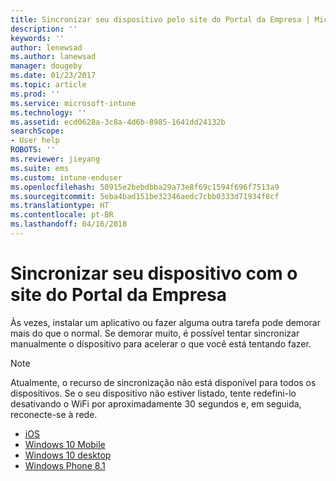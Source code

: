 ```yaml
---
title: Sincronizar seu dispositivo pelo site do Portal da Empresa | Microsoft Docs
description: ''
keywords: ''
author: lenewsad
ms.author: lanewsad
manager: dougeby
ms.date: 01/23/2017
ms.topic: article
ms.prod: ''
ms.service: microsoft-intune
ms.technology: ''
ms.assetid: ecd0628a-3c8a-4d6b-8985-1641dd24132b
searchScope:
- User help
ROBOTS: ''
ms.reviewer: jieyang
ms.suite: ems
ms.custom: intune-enduser
ms.openlocfilehash: 50915e2bebdbba29a73e8f69c1594f696f7513a9
ms.sourcegitcommit: 5eba4bad151be32346aedc7cbb0333d71934f8cf
ms.translationtype: HT
ms.contentlocale: pt-BR
ms.lasthandoff: 04/16/2018
---
```

# <a name="sync-your-device-with-the-company-portal-website"></a>Sincronizar seu dispositivo com o site do Portal da Empresa

Às vezes, instalar um aplicativo ou fazer alguma outra tarefa pode demorar mais do que o normal. Se demorar muito, é possível tentar sincronizar manualmente o dispositivo para acelerar o que você está tentando fazer.

> [!Note]
> Atualmente, o recurso de sincronização não está disponível para todos os dispositivos. Se o seu dispositivo não estiver listado, tente redefini-lo desativando o WiFi por aproximadamente 30 segundos e, em seguida, reconecte-se à rede.

* [iOS](sync-your-device-manually-ios.md)
* [Windows 10 Mobile](sync-your-device-manually-windows.md#windows-10-mobile)
* [Windows 10 desktop](sync-your-device-manually-windows.md#windows-10-desktop)
* [Windows Phone 8.1](sync-your-device-manually-windows.md#windows-phone-81)

